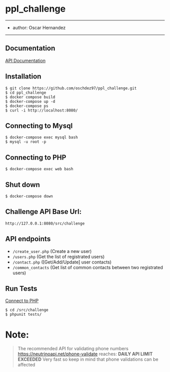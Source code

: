 # ppl_challenge

---
- author: Oscar Hernandez
---

## Documentation
[API Documentation](https://documenter.getpostman.com/view/19210562/2s7YYpfRSk)

## Installation
```shell
$ git clone https://github.com/oschdez97/ppl_challenge.git
$ cd ppl_challenge
$ docker compose build
$ docker-compose up -d
$ docker-compose ps
$ curl -i http://localhost:8080/
```

## Connecting to Mysql
```shell
$ docker-compose exec mysql bash
$ mysql -u root -p
```

## Connecting to PHP
```shell
$ docker-compose exec web bash
```

## Shut down
```shell
$ docker-compose down
```

## Challenge API Base Url: 
`http://127.0.0.1:8080/src/challenge`


## API endpoints
 - `/create_user.php` (Create a new user)
 - `/users.php` (Get the list of registrated users)
 - `/contact.php` ([Get/Add/Update] user contacts)
 - `/common_contacts` (Get list of common contacts between two registrated users)

## Run Tests
[Connect to PHP](#connecting-to-php)
```shell
$ cd /src/challenge
$ phpunit tests/
```

# Note:
> The recommended API for validating phone numbers https://neutrinoapi.net/phone-validate reaches: **DAILY API LIMIT EXCEEDED** Very fast so keep in mind that phone validations can be affected